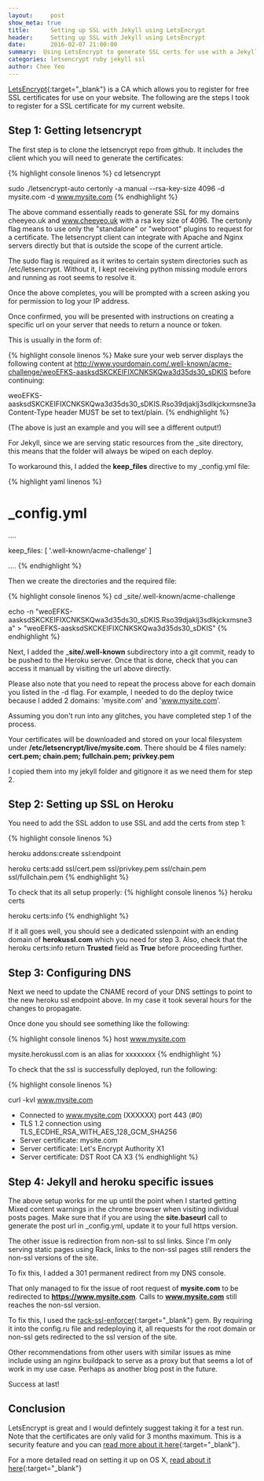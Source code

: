 ```yaml
---
layout:     post
show_meta: true
title:      Setting up SSL with Jekyll using LetsEncrypt
header:     Setting up SSL with Jekyll using LetsEncrypt
date:       2016-02-07 21:00:00
summary:  Using LetsEncrypt to generate SSL certs for use with a Jekyll blog.
categories: letsencrypt ruby jekyll ssl
author: Chee Yeo
---
```


[LetsEncrypt](https://letsencrypt.org/){:target="_blank"} is a CA which allows you to register for free SSL certificates for use on your website. The following are the steps I took to register for a SSL certificate for my current website.

## Step 1: Getting letsencrypt
The first step is to clone the letsencrypt repo from github. It includes the client which you will need to generate the certificates:

{% highlight console linenos %}
cd letsencrypt

sudo ./letsencrypt-auto certonly -a manual --rsa-key-size 4096 -d mysite.com -d www.mysite.com
{% endhighlight %}

The above command essentially reads to generate SSL for my domains cheeyeo.uk and www.cheeyeo.uk with a rsa key size of 4096. The certonly flag means to use only the "standalone" or "webroot" plugins to request for a certificate. The letsencrypt client can integrate with Apache and Nginx servers directly but that is outside the scope of the current article.

The sudo flag is required as it writes to certain system directories such as /etc/letsencrypt. Without it, I kept receiving python missing module errors and running as root seems to resolve it.

Once the above completes, you will be prompted with a screen asking you for permission to log your IP address.


Once confirmed, you will be presented with instructions on creating a specific url on your server that needs to return a nounce or token.

This is usually in the form of:

{% highlight console linenos %}
Make sure your web server displays the following content at
http://www.yourdomain.com/.well-known/acme-challenge/weoEFKS-aasksdSKCKEIFIXCNKSKQwa3d35ds30_sDKIS before continuing:

weoEFKS-aasksdSKCKEIFIXCNKSKQwa3d35ds30_sDKIS.Rso39djaklj3sdlkjckxmsne3a
Content-Type header MUST be set to text/plain.
{% endhighlight %}

(The above is just an example and you will see a different output!)

For Jekyll, since we are serving static resources from the _site directory, this means that the folder will always be wiped on each deploy.

To workaround this, I added the __keep_files__ directive to my _config.yml file:

{% highlight yaml linenos %}
# _config.yml
....

keep_files: [
  '.well-known/acme-challenge'
]

....
{% endhighlight %}

Then we create the directories and the required file:

{% highlight console linenos %}
cd _site/.well-known/acme-challenge

echo -n "weoEFKS-aasksdSKCKEIFIXCNKSKQwa3d35ds30_sDKIS.Rso39djaklj3sdlkjckxmsne3a" > "weoEFKS-aasksdSKCKEIFIXCNKSKQwa3d35ds30_sDKIS"
{% endhighlight %}

Next, I added the ___site/.well-known__ subdirectory into a git commit, ready to be pushed to the Heroku server. Once that is done, check that you can access it manuall by visiting the url above directly.

Please also note that you need to repeat the process above for each domain you listed in the -d flag. For example, I needed to do the deploy twice because I added 2 domains: 'mysite.com' and 'www.mysite.com'.

Assuming you don't run into any glitches, you have completed step 1 of the process.

Your certificates will be downloaded and stored on your local filesystem under __/etc/letsencrypt/live/mysite.com__. There should be 4 files namely: __cert.pem; chain.pem; fullchain.pem; privkey.pem__

I copied them into my jekyll folder and gitignore it as we need them for step 2.

## Step 2: Setting up SSL on Heroku

You need to add the SSL addon to use SSL and add the certs from step 1:

{% highlight console linenos %}

heroku addons:create ssl:endpoint

heroku certs:add ssl/cert.pem ssl/privkey.pem ssl/chain.pem ssl/fullchain.pem
{% endhighlight %}

To check that its all setup properly:
{% highlight console linenos %}
heroku certs

heroku certs:info
{% endhighlight %}

If it all goes well, you should see a dedicated sslenpoint with an ending domain of __herokussl.com__ which you need for step 3. Also, check that the heroku certs:info return __Trusted__ field as __True__ before proceeding further.

## Step 3: Configuring DNS

Next we need to update the CNAME record of your DNS settings to point to the new heroku ssl endpoint above. In my case it took several hours for the changes to propagate.

Once done you should see something like the following:

{% highlight console linenos %}
host www.mysite.com

mysite.herokussl.com is an alias for xxxxxxxx
{% endhighlight %}

To check that the ssl is successfully deployed, run the following:

{% highlight console linenos %}

curl -kvI www.mysite.com

* Connected to www.mysite.com (XXXXXX) port 443 (#0)
* TLS 1.2 connection using TLS_ECDHE_RSA_WITH_AES_128_GCM_SHA256
* Server certificate: mysite.com
* Server certificate: Let's Encrypt Authority X1
* Server certificate: DST Root CA X3
{% endhighlight %}

## Step 4: Jekyll and heroku specific issues

The above setup works for me up until the point when I started getting Mixed content warnings in the chrome browser when visiting individual posts pages. Make sure that if you are using the __site.baseurl__ call to generate the post url in _config.yml, update it to your full https version.

The other issue is redirection from non-ssl to ssl links. Since I'm only serving static pages using Rack, links to the non-ssl pages still renders the non-ssl versions of the site.

To fix this, I added a 301 permanent redirect from my DNS console.

That only managed to fix the issue of root request of __mysite.com__ to be redirected to __https://www.mysite.com__. Calls to __www.mysite.com__ still reaches the non-ssl version.

To fix this, I used the [rack-ssl-enforcer](https://github.com/tobmatth/rack-ssl-enforcer){:target="_blank"} gem. By requiring it into the config.ru file and redeploying it, all requests for the root domain or non-ssl gets redirected to the ssl version of the site.

Other recommendations from other users with similar issues as mine include using an nginx buildpack to serve as a proxy but that seems a lot of work in my use case. Perhaps as another blog post in the future.

Success at last!

## Conclusion

LetsEncrypt is great and I would defintely suggest taking it for a test run. Note that the certificates are only valid for 3 months maximum. This is a security feature and you can [read more about it here](https://letsencrypt.org/2015/11/09/why-90-days.html){:target="_blank"}.

For a more detailed read on setting it up on OS X, [read about it here](https://community.letsencrypt.org/t/tutorial-for-os-x-local-certificates-and-shared-hosting/6859){:target="_blank"}
